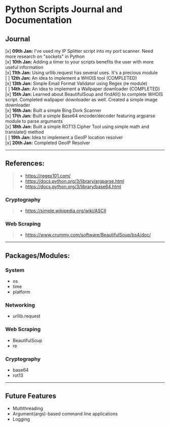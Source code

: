 # Python Scripts Journal and Documentation <br>

## Journal
[x] **09th Jan:** I've used my IP Splitter script into my port scanner. Need more research on "sockets" in Python <br>
[x] **10th Jan:** Adding a timer to your scripts benefits the user with more useful information <br>
[x] **11th Jan:** Using urllib.request has several uses. It's a precious module <br>
[ ] **12th Jan:** An idea to implement a WHOIS tool (COMPLETED) <br>
[x] **13th Jan:** Simple Email Format Validator using Regex (re module) <br>
[ ] **14th Jan:** An idea to implement a Wallpaper downloader (COMPLETED) <br>
[x] **15th Jan:** Learned about BeautifulSoup and findAll() to complete WHOIS script. Completed wallpaper downloader as well. Created a simple image downloader<br>
[x] **16th Jan:** Built a simple Bing Dork Scanner <br>
[x] **17th Jan:** Built a simple Base64 encoder/decoder featuring argparse module to parse arguments <br>
[x] **18th Jan:** Built a simple ROT13 Cipher Tool using simple math and translate() method <br>
[ ] **19th Jan:** Idea to implement a GeoIP location resolver <br>
[x] **20th Jan:** Completed GeoIP Resolver<br>
___
## References: 
> - https://regex101.com/
> - https://docs.python.org/3/library/argparse.html
> - https://docs.python.org/3/library/base64.html

### Cryptography
> - https://simple.wikipedia.org/wiki/ASCII

### Web Scraping
> - https://www.crummy.com/software/BeautifulSoup/bs4/doc/

___

## Packages/Modules: 
### System
- os
- time
- platform

### Networking
- urllib.request

### Web Scraping
- BeautifulSoup
- re

### Cryptography
- base64
- rot13

___
## Future Features
- Multithreading
- Argument(args)-based command line applications
- Logging
